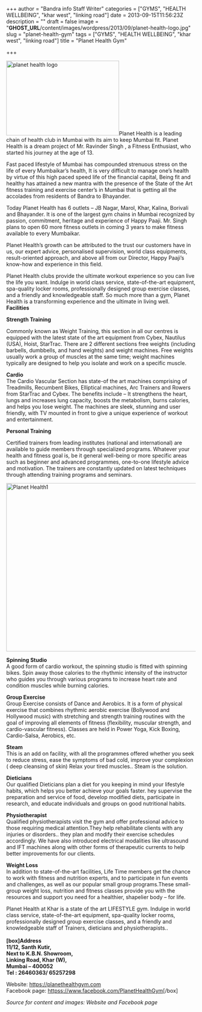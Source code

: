 +++
author = "Bandra info Staff Writer"
categories = ["GYMS", "HEALTH WELLBEING", "khar west", "linking road"]
date = 2013-09-15T11:56:23Z
description = ""
draft = false
image = "__GHOST_URL__/content/images/wordpress/2013/09/planet-health-logo.jpg"
slug = "planet-health-gym"
tags = ["GYMS", "HEALTH WELLBEING", "khar west", "linking road"]
title = "Planet Health Gym"

+++


<p><a href="https://i0.wp.com/bandra.info/wp-content/uploads/2013/09/planet-health-logo.jpg?ssl=1"><img loading="lazy" class="size-full wp-image-4067 alignright" alt="planet health logo" src="https://i0.wp.com/bandra.info/wp-content/uploads/2013/09/planet-health-logo.jpg?resize=300%2C199&#038;ssl=1" width="300" height="199" data-recalc-dims="1" /></a>Planet Health is a leading chain of health club in Mumbai with its aim to keep Mumbai fit. Planet Health is a dream project of Mr. Ravinder Singh , a Fitness Enthusiast, who started his journey at the age of 13.</p>
<p>Fast paced lifestyle of Mumbai has compounded strenuous stress on the life of every Mumbaikar’s health, It is very difficult to manage one’s health by virtue of this high paced speed life of the financial capital, Being fit and healthy has attained a new mantra with the presence of the State of the Art fitness training and exercise center’s in Mumbai that is getting all the accolades from residents of Bandra to Bhayander.</p>
<p>Today Planet Health has 6 outlets – JB Nagar, Marol, Khar, Kalina, Borivali and Bhayander. It is one of the largest gym chains in Mumbai recognized by passion, commitment, heritage and experience of Happy Paaji. Mr. Singh plans to open 60 more fitness outlets in coming 3 years to make fitness available to every Mumbaikar.</p>
<p>Planet Health’s growth can be attributed to the trust our customers have in us, our expert advice, personalised supervision, world class equipments, result-oriented approach, and above all from our Director, Happy Paaji’s know-how and experience in this field.</p>
<p>Planet Health clubs provide the ultimate workout experience so you can live the life you want. Indulge in world class service, state-of-the-art equipment, spa-quality locker rooms, professionally designed group exercise classes, and a friendly and knowledgeable staff. So much more than a gym, Planet Health is a transforming experience and the ultimate in living well.<br />
<b>Facilities</b></p>
<p><b>Strength Training</b></p>
<p>Commonly known as Weight Training, this section in all our centres is equipped with the latest state of the art equipment from Cybex, Nautilus (USA), Hoist, StarTrac. There are 2 different sections free weights (including barbells, dumbbells, and hand weights) and weight machines. Free weights usually work a group of muscles at the same time; weight machines typically are designed to help you isolate and work on a specific muscle.</p>
<p><b>Cardio</b><br />
The Cardio Vascular Section has state-of the art machines comprising of Treadmills, Recumbent Bikes, Elliptical machines, Arc Trainers and Rowers from StarTrac and Cybex. The benefits include &#8211; It strengthens the heart, lungs and increases lung capacity, boosts the metabolism, burns calories, and helps you lose weight. The machines are sleek, stunning and user friendly, with TV mounted in front to give a unique experience of workout and entertainment.</p>
<p><b>Personal Training</b></p>
<p>Certified trainers from leading institutes (national and international) are available to guide members through specialized programs. Whatever your health and fitness goal is, be it general well-being or more specific areas such as beginner and advanced programmes, one-to-one lifestyle advice and motivation. The trainers are constantly updated on latest techniques through attending training programs and seminars.</p>
<p><a href="https://i1.wp.com/bandra.info/wp-content/uploads/2013/09/Planet-Health1.jpg?ssl=1"><img loading="lazy" class="size-full wp-image-4068 aligncenter" alt="Planet Health1" src="https://i1.wp.com/bandra.info/wp-content/uploads/2013/09/Planet-Health1.jpg?resize=600%2C448&#038;ssl=1" width="600" height="448" srcset="https://i1.wp.com/bandra.info/wp-content/uploads/2013/09/Planet-Health1.jpg?w=600&amp;ssl=1 600w, https://i1.wp.com/bandra.info/wp-content/uploads/2013/09/Planet-Health1.jpg?resize=300%2C224&amp;ssl=1 300w" sizes="(max-width: 600px) 100vw, 600px" data-recalc-dims="1" /></a><b></b></p>
<p><b>Spinning Studio</b><br />
A good form of cardio workout, the spinning studio is fitted with spinning bikes. Spin away those calories to the rhythmic intensity of the instructor who guides you through various programs to increase heart rate and condition muscles while burning calories.</p>
<p><b>Group Exercise</b><br />
Group Exercise consists of Dance and Aerobics. It is a form of physical exercise that combines rhythmic aerobic exercise (Bollywood and Hollywood music) with stretching and strength training routines with the goal of improving all elements of fitness (flexibility, muscular strength, and cardio-vascular fitness). Classes are held in Power Yoga, Kick Boxing, Cardio-Salsa, Aerobics, etc.</p>
<p><b>Steam</b><br />
This is an add on facility, with all the programmes offered whether you seek to reduce stress, ease the symptoms of bad cold, improve your complexion ( deep cleansing of skin) Relax your tired muscles.. Steam is the solution.</p>
<p><b>Dieticians<br />
</b>Our qualified Dieticians plan a diet for you keeping in mind your lifestyle habits, which helps you better achieve your goals faster. hey supervise the preparation and service of food, develop modified diets, participate in research, and educate individuals and groups on good nutritional habits.</p>
<p><b>Physiotherapist</b><br />
Qualified physiotherapists visit the gym and offer professional advice to those requiring medical attention.They help rehabilitate clients with any injuries or disorders.. they plan and modify their exercise schedules accordingly. We have also introduced electrical modalities like ultrasound and IFT machines along with other forms of therapeutic currents to help better improvements for our clients.</p>
<p><b>Weight Loss</b><br />
In addition to state-of-the-art facilities, Life Time members get the chance to work with fitness and nutrition experts, and to participate in fun events and challenges, as well as our popular small group programs.These small-group weight loss, nutrition and fitness classes provide you with the resources and support you need for a healthier, shapelier body &#8211; for life.</p>
<p>Planet Health at Khar is a state of the art LIFESTYLE gym. Indulge in world class service, state-of-the-art equipment, spa-quality locker rooms, professionally designed group exercise classes, and a friendly and knowledgeable staff of Trainers, dieticians and physiotherapists..<br />
<b><br />
[box]<b>Address</b><br />
11/12, Santh Kutir,<br />
Next to K.B.N. Showroom,<br />
Linking Road, Khar (W),<br />
Mumbai &#8211; 400052<br />
Tel : 26460363/ 65257298</b></p>
<p>Website: <a href="https://planethealthgym.com/" target="_blank">https://planethealthgym.com</a><br />
Facebook page: <a href="httpss://www.facebook.com/PlanetHealthGym" target="_blank">httpss://www.facebook.com/PlanetHealthGym</a>[/box]</p>
<p><em>Source for content and images: Website and Facebook page</em></p>




